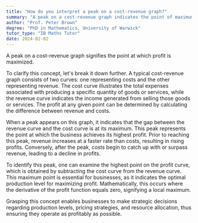 ```yaml
---
title: "How do you interpret a peak on a cost-revenue graph?"
summary: "A peak on a cost-revenue graph indicates the point of maximum profit, where the difference between total revenue and total costs is greatest."
author: "Prof. Peter Brown"
degree: "PhD in Mathematics, University of Warwick"
tutor_type: "IB Maths Tutor"
date: 2024-02-02
---
```


A peak on a cost-revenue graph signifies the point at which profit is maximized.

To clarify this concept, let's break it down further. A typical cost-revenue graph consists of two curves: one representing costs and the other representing revenue. The cost curve illustrates the total expenses associated with producing a specific quantity of goods or services, while the revenue curve indicates the income generated from selling those goods or services. The profit at any given point can be determined by calculating the difference between revenue and costs.

When a peak appears on this graph, it indicates that the gap between the revenue curve and the cost curve is at its maximum. This peak represents the point at which the business achieves its highest profit. Prior to reaching this peak, revenue increases at a faster rate than costs, resulting in rising profits. Conversely, after the peak, costs begin to catch up with or surpass revenue, leading to a decline in profits.

To identify this peak, one can examine the highest point on the profit curve, which is obtained by subtracting the cost curve from the revenue curve. This maximum point is essential for businesses, as it indicates the optimal production level for maximizing profit. Mathematically, this occurs where the derivative of the profit function equals zero, signifying a local maximum.

Grasping this concept enables businesses to make strategic decisions regarding production levels, pricing strategies, and resource allocation, thus ensuring they operate as profitably as possible.
    